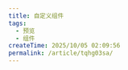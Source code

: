 ```yaml
---
title: 自定义组件
tags:
  - 预览
  - 组件
createTime: 2025/10/05 02:09:56
permalink: /article/tqhg03sa/
---
```


<CustomComponent />
